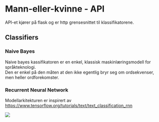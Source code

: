# Mann-eller-kvinne - API  

API-et kjører på flask og er http grensesnittet til klassifikatorene.  


## Classifiers  

### Naive Bayes  

Naive bayes kassifikatoren er en enkel, klassisk maskinlæringsmodell for språkteknologi.  
Den er enkel på den måten at den ikke egentlig bryr seg om ordsekvenser, men heller ordforekomster.  

### Recurrent Neural Network  

Modellarkitekturen er inspirert av https://www.tensorflow.org/tutorials/text/text_classification_rnn

<img src="https://www.tensorflow.org/tutorials/text/images/bidirectional.png" />
